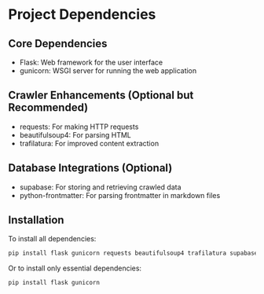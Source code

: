 # Project Dependencies

## Core Dependencies

- Flask: Web framework for the user interface
- gunicorn: WSGI server for running the web application

## Crawler Enhancements (Optional but Recommended)

- requests: For making HTTP requests
- beautifulsoup4: For parsing HTML
- trafilatura: For improved content extraction

## Database Integrations (Optional)

- supabase: For storing and retrieving crawled data
- python-frontmatter: For parsing frontmatter in markdown files

## Installation

To install all dependencies:

```bash
pip install flask gunicorn requests beautifulsoup4 trafilatura supabase python-frontmatter
```

Or to install only essential dependencies:

```bash
pip install flask gunicorn
```